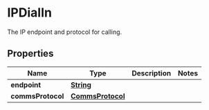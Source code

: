 

# IPDialIn

The IP endpoint and protocol for calling.

## Properties

| Name | Type | Description | Notes |
|------------ | ------------- | ------------- | -------------|
|**endpoint** | [**String**](String.md) |  |  |
|**commsProtocol** | [**CommsProtocol**](CommsProtocol.md) |  |  |



